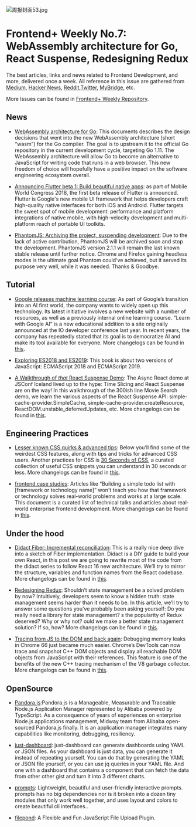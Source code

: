 ![周报封面53.jpg](http://upload-images.jianshu.io/upload_images/1647496-98fded5608f613d5.jpg?imageMogr2/auto-orient/strip%7CimageView2/2/w/1240)

# Frontend+ Weekly No.7: WebAssembly architecture for Go, React Suspense, Redesigning Redux

The best articles, links and news related to Frontend Development, and more, delivered once a week. All reference in this issue are gathered from [Medium](https://medium.com/@384924552), [Hacker News](https://news.ycombinator.com/news), [Reddit](reddit.com),[Twitter](twitter.com), [MyBridge](mybridge.co), etc.

More Issues can be found in [Frontend+ Weekly Repository](https://parg.co/U9x).

## News

- [WebAssembly architecture for Go](https://parg.co/UWu): This documents describes the design decisions that went into the new WebAssembly architecture (short “wasm”) for the Go compiler. The goal is to upstream it to the official Go repository in the current development cycle, targeting Go 1.11. The WebAssembly architecture will allow Go to become an alternative to JavaScript for writing code that runs in a web browser. This new freedom of choice will hopefully have a positive impact on the software engineering ecosystem overall.

- [Announcing Flutter beta 1: Build beautiful native apps](https://parg.co/Ua1): as part of Mobile World Congress 2018, the first beta release of Flutter is announced. Flutter is Google's new mobile UI framework that helps developers craft high-quality native interfaces for both iOS and Android. Flutter targets the sweet spot of mobile development: performance and platform integrations of native mobile, with high-velocity development and multi-platform reach of portable UI toolkits.

- [PhantomJS: Archiving the project, suspending development](https://github.com/ariya/phantomjs/issues/15344): Due to the lack of active contribution, PhantomJS will be archived soon and stop the development. PhantomJS version 2.1.1 will remain the last known stable release until further notice. Chrome and Firefox gaining headless modes is the ultimate goal Phantom could've achieved, but it served its purpose very well, while it was needed. Thanks & Goodbye.

## Tutorial

- [Google releases machine learning course](https://developers.google.com/machine-learning/crash-course/): As part of Google’s transition into an AI first world, the company wants to widely open up this technology. Its latest initiative involves a new website with a number of resources, as well as a previously internal online learning course. “Learn with Google AI” is a new educational addition to a site originally announced at the IO developer conference last year. In recent years, the company has repeatedly stated that its goal is to democratize AI and make its tool available for everyone. More changelogs can be found in [this](https://parg.co/Ugb).

- [Exploring ES2018 and ES2019](http://exploringjs.com/es2018-es2019/toc.html): This book is about two versions of JavaScript: ECMAScript 2018 and ECMAScript 2019.

- [A Walkthrough of _that_ React Suspense Demo](https://parg.co/UWr): The Async React demo at JSConf Iceland lived up to the hype: Time Slicing and React Suspense are on the way! In this walkthrough of the 300ish line Movie Search demo, we learn the various aspects of the React Suspense API: simple-cache-provider.SimpleCache, simple-cache-provider.createResource, ReactDOM.unstable_deferredUpdates, etc. More changelogs can be found in [this](https://parg.co/Ugb).

## Engineering Practices

- [Lesser known CSS quirks & advanced tips](https://parg.co/UW4): Below you’ll find some of the weirdest CSS features, along with tips and tricks for advanced CSS users. Another practices for CSS is [30 Seconds of CSS](https://atomiks.github.io/30-seconds-of-css), a curated collection of useful CSS snippets you can understand in 30 seconds or less. More changelogs can be found in [this](https://parg.co/Ugb).

- [frontend case studies](https://github.com/andrew--r/frontend-case-studies): Articles like “Building a simple todo list with [framework or technology name]” won't teach you how that framework or technology solves real-world problems and works at a large scale. This document is a curated list of technical talks and articles about real-world enterprise frontend development. More changelogs can be found in [this](https://parg.co/Ugb).

## Under the hood

- [Didact Fiber: Incremental reconciliation](https://parg.co/UW5): This is a really nice deep dive into a sketch of Fiber implementation. Didact is a DIY guide to build your own React, in this post we are going to rewrite most of the code from the didact series to follow React 16 new architecture. We’ll try to mirror the structure, variables and function names from the React codebase. More changelogs can be found in [this](https://parg.co/Ugb).

- [Redesigning Redux](https://hackernoon.com/redesigning-redux-b2baee8b8a38): Shouldn’t state management be a solved problem by now? Intuitively, developers seem to know a hidden truth: state management seems harder than it needs to be. In this article, we’ll try to answer some questions you’ve probably been asking yourself: Do you really need a library for state management? s the popularity of Redux deserved? Why or why not? ould we make a better state management solution? If so, how? More changelogs can be found in [this](https://parg.co/Ugb).

- [Tracing from JS to the DOM and back again](https://v8project.blogspot.sg/2018/03/tracing-js-dom.html): Debugging memory leaks in Chrome 66 just became much easier. Chrome’s DevTools can now trace and snapshot C++ DOM objects and display all reachable DOM objects from JavaScript with their references. This feature is one of the benefits of the new C++ tracing mechanism of the V8 garbage collector. More changelogs can be found in [this](https://parg.co/Ugb).

## OpenSource

- [Pandora.js](https://github.com/midwayjs/pandora):Pandora.js is a Manageable, Measurable and Traceable Node.js Application Manager represented by Alibaba powered by TypeScript. As a consequence of years of experiences on enterprise Node.js applications management, Midway team from Alibaba open-sourced Pandora.js finally. It is an application manager integrates many capabilities like monitoring, debugging, resiliency.

- [just-dashboard](https://github.com/kantord/just-dashboard): just-dashboard can generate dashboards using YAML or JSON files. As your dashboard is just data, you can generate it instead of repeating yourself. You can do that by generating the YAML or JSON file yourself, or you can use jq queries in your YAML file. And one with a dashboard that contains a component that can fetch the data from other other gist and turn it into 3 different charts.

- [prompts](https://github.com/terkelg/prompts): Lightweight, beautiful and user-friendly interactive prompts. prompts has no big dependencies nor is it broken into a dozen tiny modules that only work well together, and uses layout and colors to create beautiful cli interfaces..

- [filepond](https://github.com/pqina/filepond): A Flexible and Fun JavaScript File Upload Plugin.
